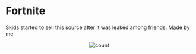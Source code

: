 # Fortnite
 Skids started to sell this source after it was leaked among friends. Made by me

<p align="center">
  <img src="[https://imgur.com/a/49g7fII](https://imgur.com/a/fortnite-internal-49g7fII)" alt="count"/>
</p>
